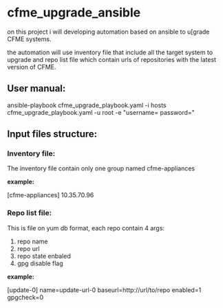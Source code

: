 # cfme_upgrade_ansible

on this project i will developing automation based on ansible to u[grade CFME systems.

the automation will use inventory file that include all the target system to upgrade and
repo list file which contain urls of repositories with the latest version of CFME.

## User manual:
ansible-playbook cfme_upgrade_playbook.yaml -i hosts cfme_upgrade_playbook.yaml -u root
    -e "username=<user for subscriber manager> password=<password for subscriber manager>"

## Input files structure:
### Inventory file:
The inventory file contain only one group named cfme-appliances

**example:**

[cfme-appliances]
10.35.70.96

### Repo list file:
This is file on yum db format, each repo contain 4 args:
1) repo name
2) repo url
3) repo state enbaled
4) gpg disable flag

**example:**

[update-0]
name=update-url-0
baseurl=http://url/to/repo
enabled=1
gpgcheck=0